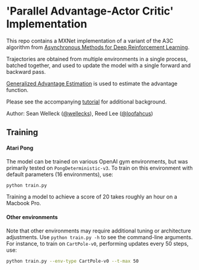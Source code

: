 # 'Parallel Advantage-Actor Critic' Implementation

This repo contains a MXNet implementation of a variant of the A3C algorithm from [Asynchronous Methods for Deep Reinforcement Learning](https://arxiv.org/pdf/1602.01783v2.pdf).

Trajectories are obtained from multiple environments in a single process, batched together, and used to update the model with a single forward and backward pass.

[Generalized Advantage Estimation](https://arxiv.org/pdf/1506.02438v5.pdf) is used to estimate the advantage function.

Please see the accompanying [tutorial](https://minpy.readthedocs.io/en/latest/tutorial/rl_policy_gradient_tutorial/rl_policy_gradient.html#improved-rl-with-parallel-advantage-actor-critic) for additional background.

Author: Sean Welleck ([@wellecks](https://github.com/wellecks)), Reed Lee ([@loofahcus](https://github.com/loofahcus))

## Training

#### Atari Pong

The model can be trained on various OpenAI gym environments, but was primarily tested on `PongDeterministic-v3`. To train on
this environment with default parameters (16 environments), use:

```bash
python train.py
```

Training a model to achieve a score of 20 takes roughly an hour on a Macbook Pro.

#### Other environments

Note that other environments may require additional tuning or architecture adjustments. Use `python train.py -h` to see the command-line arguments.
For instance, to train on `CartPole-v0`, performing updates every 50 steps,
use:

```bash
python train.py --env-type CartPole-v0 --t-max 50
```
